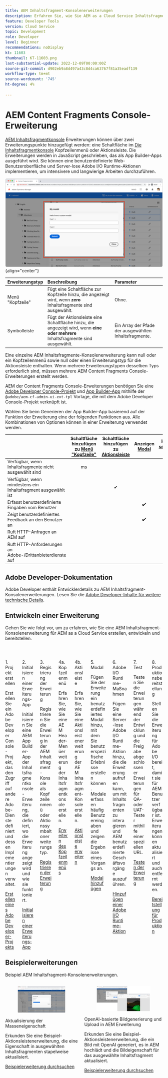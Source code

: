 ```yaml
---
title: AEM Inhaltsfragment-Konsolenerweiterungen
description: Erfahren Sie, wie Sie AEM as a Cloud Service Inhaltsfragment-Konsolenerweiterungen erstellen und bereitstellen
feature: Developer Tools
version: Cloud Service
topic: Development
role: Developer
level: Beginner
recommendations: noDisplay
kt: 11603
thumbnail: KT-11603.png
last-substantial-update: 2022-12-09T00:00:00Z
source-git-commit: d902eb9a8d497a43c8d4ca63767f81a35eadf139
workflow-type: tm+mt
source-wordcount: '745'
ht-degree: 4%

---
```



# AEM Content Fragments Console-Erweiterung

[AEM Inhaltsfragmentkonsole](https://experienceleague.adobe.com/docs/experience-manager-cloud-service/content/sites/administering/content-fragments/content-fragments-console.html?lang=de) Erweiterungen können über zwei Erweiterungspunkte hinzugefügt werden: eine Schaltfläche im [Die Inhaltsfragmentkonsole](https://experienceleague.adobe.com/docs/experience-manager-cloud-service/content/sites/administering/content-fragments/content-fragments-console.html?lang=de) Kopfzeilenmenü oder Aktionsleiste. Die Erweiterungen werden in JavaScript geschrieben, das als App Builder-Apps ausgeführt wird. Sie können eine benutzerdefinierte Web-Benutzeroberfläche und Server-lose Adobe I/O Runtime-Aktionen implementieren, um intensivere und langwierige Arbeiten durchzuführen.

![AEM Content Fragments Console-Erweiterung](./assets/overview/example.png){align="center"}

| Erweiterungstyp | Beschreibung | Parameter |
| :--- | :--- | :--- |
| Menü &quot;Kopfzeile&quot; | Fügt eine Schaltfläche zur Kopfzeile hinzu, die angezeigt wird, wenn __zero__ Inhaltsfragmente sind ausgewählt. | Ohne. |
| Symbolleiste | Fügt der Aktionsleiste eine Schaltfläche hinzu, die angezeigt wird, wenn __eine oder mehrere__ Inhaltsfragmente sind ausgewählt. | Ein Array der Pfade der ausgewählten Inhaltsfragmente. |

Eine einzelne AEM Inhaltsfragmente-Konsolenerweiterung kann null oder ein Kopfzeilenmenü sowie null oder einen Erweiterungstyp für die Aktionsleiste enthalten. Wenn mehrere Erweiterungstypen desselben Typs erforderlich sind, müssen mehrere AEM Content Fragments Console-Erweiterungen erstellt werden.

AEM der Content Fragments Console-Erweiterungen benötigen Sie eine [Adobe Developer Console-Projekt](https://developer.adobe.com/uix/docs/services/aem-cf-console-admin/extension-development/#create-a-project-in-adobe-developer-console) und [App Builder-App](https://developer.adobe.com/uix/docs/services/aem-cf-console-admin/code-generation) mithilfe der `@adobe/aem-cf-admin-ui-ext-tpl` Vorlage, die mit dem Adobe Developer Console-Projekt verknüpft ist.

Wählen Sie beim Generieren der App Builder-App basierend auf der Funktion der Erweiterung eine der folgenden Funktionen aus. Alle Kombinationen von Optionen können in einer Erweiterung verwendet werden.

|  | Schaltfläche hinzufügen zu [Menü &quot;Kopfzeile&quot;](./header-menu.md) | Schaltfläche hinzufügen zu [Aktionsleiste](./action-bar.md) | Anzeigen [Modal](./modal.md) | Hinzufügen [serverseitiger Handler](./runtime-action.md) |
| ------------------------------------------ | :-----------------------: | :----------------------: | :--------: | :--------------------:  |
| Verfügbar, wenn Inhaltsfragmente nicht ausgewählt sind | ms |  |  |  |
| Verfügbar, wenn mindestens ein Inhaltsfragment ausgewählt ist |  | ✔ |  |  |
| Erfasst benutzerdefinierte Eingaben vom Benutzer |  |  | ✔️ |  |
| Zeigt benutzerdefiniertes Feedback an den Benutzer an |  |  | ✔️ |  |
| Ruft HTTP-Anfragen an AEM auf |  |  |  | ✔ |
| Ruft HTTP-Anforderungen an Adobe-/Drittanbieterdienste auf |  |  |  | ✔ |


## Adobe Developer-Dokumentation

Adobe Developer enthält Entwicklerdetails zu AEM Inhaltsfragment-Konsolenerweiterungen. Lesen Sie die [Adobe Developer-Inhalte für weitere technische Details](https://developer.adobe.com/uix/docs/).

## Entwickeln einer Erweiterung

Gehen Sie wie folgt vor, um zu erfahren, wie Sie eine AEM Inhaltsfragment-Konsolenerweiterung für AEM as a Cloud Service erstellen, entwickeln und bereitstellen.

<div class="columns is-multiline">
    <!-- Create Adobe Developer Project -->
    <div class="column is-half-tablet is-half-desktop is-one-third-widescreen" aria-label="Create Adobe Developer Project">
        <div class="card">
            <div class="card-image">
                <figure class="image is-16by9">
                    <a href="./adobe-developer-console-project.md" title="Adobe Developer-Projekt erstellen" tabindex="-1">
                        <img class="is-bordered-r-small" src="./assets/project/card.png" alt="Adobe Developer-Projekt erstellen">
                    </a>
                </figure>
            </div>
            <div class="card-content is-padded-small">
                <div class="content">
                    <p class="headline is-size-5 has-text-weight-bold">1. Projekt erstellen</p>
                    <p class="is-size-6">Erstellen Sie ein Adobe Developer Console-Projekt, das den Zugriff auf andere Adobe-Dienste definiert und dessen Implementierungen verwaltet.</p>
                    <a href="./adobe-developer-console-project.md" class="spectrum-Button spectrum-Button--outline spectrum-Button--primary spectrum-Button--sizeM">
                        <span class="spectrum-Button-label has-no-wrap has-text-weight-bold">Erstellen eines Adobe Developer-Projekts</span>
                    </a>
                </div>
            </div>
        </div>
    </div>
    <!-- Generate an Extension app -->
    <div class="column is-half-tablet is-half-desktop is-one-third-widescreen" aria-label="Generate an Extension app">
        <div class="card">
            <div class="card-image">
                <figure class="image is-16by9">
                    <a href="./app-initialization.md" title="Generieren einer Erweiterungs-App" tabindex="-1">
                        <img class="is-bordered-r-small" src="./assets/initialize-app/card.png" alt="Initialisieren einer Erweiterungs-App">
                    </a>
                </figure>
            </div>
            <div class="card-content is-padded-small">
                <div class="content">
                    <p class="headline is-size-5 has-text-weight-bold">2. Initialisieren einer Erweiterungs-App</p>
                    <p class="is-size-6">Initialisieren Sie eine AEM App Builder-App der Inhaltsfragmentkonsole-Erweiterung, die definiert, wo die Erweiterung angezeigt wird und wie sie funktioniert.</p>
                    <a href="./app-initialization.md" class="spectrum-Button spectrum-Button--outline spectrum-Button--primary spectrum-Button--sizeM">
                        <span class="spectrum-Button-label has-no-wrap has-text-weight-bold">Initialisieren einer Erweiterungs-App</span>
                    </a>
                </div>
            </div>
        </div>
    </div>
    <!-- Extension registration -->
    <div class="column is-half-tablet is-half-desktop is-one-third-widescreen" aria-label="Extension registration">
        <div class="card">
            <div class="card-image">
                <figure class="image is-16by9">
                    <a href="./extension-registration.md" title="Erweiterungsregistrierung" tabindex="-1">
                        <img class="is-bordered-r-small" src="./assets/extension-registration/card.png" alt="Erweiterungsregistrierung">
                    </a>
                </figure>
            </div>
            <div class="card-content is-padded-small">
                <div class="content">
                    <p class="headline is-size-5 has-text-weight-bold">3. Registrierung der Erweiterung</p>
                    <p class="is-size-6">Registrieren Sie die Erweiterung in der AEM Inhaltsfragment-Konsole als Kopfzeilenmenü oder Aktionssymbaltonerweiterungstyp.</p>
                    <a href="./extension-registration.md" class="spectrum-Button spectrum-Button--outline spectrum-Button--primary spectrum-Button--sizeM">
                        <span class="spectrum-Button-label has-no-wrap has-text-weight-bold">Registrieren der Erweiterung</span>
                    </a>
                </div>
            </div>
        </div>
    </div>
    <!-- Header Menu -->
    <div class="column is-half-tablet is-half-desktop is-one-third-widescreen" aria-label="Header menu">
        <div class="card">
            <div class="card-image">
                <figure class="image is-16by9">
                    <a href="./header-menu.md" title="Menü "Kopfzeile"" tabindex="-1">
                        <img class="is-bordered-r-small" src="./assets/header-menu/card.png" alt="Menü "Kopfzeile"">
                    </a>
                </figure>
            </div>
            <div class="card-content is-padded-small">
                <div class="content">
                    <p class="headline is-size-5 has-text-weight-bold">4a. Kopfzeilenmenü</p>
                    <p class="is-size-6">Erfahren Sie, wie Sie eine AEM Header-Menüerweiterung der Inhaltsfragmentkonsole erstellen.</p>
                    <a href="./header-menu.md" class="spectrum-Button spectrum-Button--outline spectrum-Button--primary spectrum-Button--sizeM">
                        <span class="spectrum-Button-label has-no-wrap has-text-weight-bold">Erweitern des Kopfzeilenmenüs</span>
                    </a>
                </div>
            </div>
        </div>
    </div>
    <!-- Action Bar -->
    <div class="column is-half-tablet is-half-desktop is-one-third-widescreen" aria-label="Action Bar">
        <div class="card">
            <div class="card-image">
                <figure class="image is-16by9">
                    <a href="./action-bar.md" title="Aktionsleiste" tabindex="-1">
                        <img class="is-bordered-r-small" src="./assets/action-bar/card.png" alt="Aktionsleiste">
                    </a>
                </figure>
            </div>
            <div class="card-content is-padded-small">
                <div class="content">
                    <p class="headline is-size-5 has-text-weight-bold">4b. Aktionsleiste</p>
                    <p class="is-size-6">Erfahren Sie, wie Sie eine Aktionsleistenerweiterung der AEM Inhaltsfragment-Konsole erstellen.</p>
                    <a href="./action-bar.md" class="spectrum-Button spectrum-Button--outline spectrum-Button--primary spectrum-Button--sizeM">
                        <span class="spectrum-Button-label has-no-wrap has-text-weight-bold">Aktionsleiste erweitern</span>
                    </a>
                </div>
            </div>
        </div>
    </div>
    <!-- Modal -->
    <div class="column is-half-tablet is-half-desktop is-one-third-widescreen" aria-label="Modal">
        <div class="card">
            <div class="card-image">
                <figure class="image is-16by9">
                    <a href="./modal.md" title="Modal" tabindex="-1">
                        <img class="is-bordered-r-small" src="./assets/modal/card.png" alt="Modal">
                    </a>
                </figure>
            </div>
            <div class="card-content is-padded-small">
                <div class="content">
                    <p class="headline is-size-5 has-text-weight-bold">5. Modal</p>
                    <p class="is-size-6">Fügen Sie der Erweiterung ein benutzerdefiniertes Modal hinzu, mit dem Sie benutzerspezifische Erlebnisse erstellen können. Modale erfassen häufig Benutzereingaben und zeigen die Ergebnisse eines Vorgangs an.</p>
                    <a href="./modal.md" class="spectrum-Button spectrum-Button--outline spectrum-Button--primary spectrum-Button--sizeM">
                        <span class="spectrum-Button-label has-no-wrap has-text-weight-bold">Modal hinzufügen</span>
                    </a>
                </div>
            </div>
        </div>
    </div>
    <!-- Adobe I/O Runtime action -->
    <div class="column is-half-tablet is-half-desktop is-one-third-widescreen" aria-label="Adobe I/O Runtime action">
        <div class="card">
            <div class="card-image">
                <figure class="image is-16by9">
                    <a href="./runtime-action.md" title="Adobe I/O Runtime-Aktion" tabindex="-1">
                        <img class="is-bordered-r-small" src="./assets/runtime-action/card.png" alt="Adobe I/O Runtime-Aktion">
                    </a>
                </figure>
            </div>
            <div class="card-content is-padded-small">
                <div class="content">
                    <p class="headline is-size-5 has-text-weight-bold">6. Adobe I/O Runtime-Maßnahmen</p>
                    <p class="is-size-6">Fügen Sie eine Server-lose Adobe I/O Runtime-Aktion hinzu, die die Erweiterung aufrufen kann, um mit Inhaltsfragmenten zu interagieren und AEM benutzerdefinierte Geschäftsvorgänge auszuführen.</p>
                    <a href="./runtime-action.md" class="spectrum-Button spectrum-Button--outline spectrum-Button--primary spectrum-Button--sizeM">
                        <span class="spectrum-Button-label has-no-wrap has-text-weight-bold">Hinzufügen einer Adobe I/O Runtime-Aktion</span>
                    </a>
                </div>
            </div>
        </div>
    </div>
    <!-- Test -->
    <div class="column is-half-tablet is-half-desktop is-one-third-widescreen" aria-label="Test">
        <div class="card">
            <div class="card-image">
                <figure class="image is-16by9">
                    <a href="./test.md" title="Testen" tabindex="-1">
                        <img class="is-bordered-r-small" src="./assets/test/card.png" alt="Testen">
                    </a>
                </figure>
            </div>
            <div class="card-content is-padded-small">
                <div class="content">
                    <p class="headline is-size-5 has-text-weight-bold">7. Test</p>
                    <p class="is-size-6">Testen Sie die Erweiterungen während der Entwicklung und die Freigabe abgeschlossener Erweiterungen für QA- oder UAT-Tester mithilfe einer speziellen URL.</p>
                    <a href="./test.md" class="spectrum-Button spectrum-Button--outline spectrum-Button--primary spectrum-Button--sizeM">
                        <span class="spectrum-Button-label has-no-wrap has-text-weight-bold">Testen der Erweiterung</span>
                    </a>
                </div>
            </div>
        </div>
    </div>
    <!-- Extension deployment -->
    <div class="column is-half-tablet is-half-desktop is-one-third-widescreen" aria-label="Extension deployment">
        <div class="card">
            <div class="card-image">
                <figure class="image is-16by9">
                    <a href="./deploy.md" title="Erweiterungsbereitstellung" tabindex="-1">
                        <img class="is-bordered-r-small" src="./assets/deploy/card.png" alt="Erweiterungsbereitstellung">
                    </a>
                </figure>
            </div>
            <div class="card-content is-padded-small">
                <div class="content">
                    <p class="headline is-size-5 has-text-weight-bold">8. Produktionsbereitstellung</p>
                    <p class="is-size-6">Stellen Sie die Erweiterung für Adobe I/O bereit, damit sie für AEM Benutzer verfügbar ist. Erweiterungen können aktualisiert und auch entfernt werden.</p>
                    <a href="./deploy.md" class="spectrum-Button spectrum-Button--outline spectrum-Button--primary spectrum-Button--sizeM">
                        <span class="spectrum-Button-label has-no-wrap has-text-weight-bold">Bereitstellung für Produktion</span>
                    </a>
                </div>
            </div>
        </div>
    </div>
</div>

## Beispielerweiterungen

Beispiel AEM Inhaltsfragment-Konsolenerweiterungen.

<div class="columns is-multiline">
    <!-- Bulk property update extension -->
    <div class="column is-half-tablet is-half-desktop is-one-third-widescreen" aria-label="Bulk property update extension">
        <div class="card">
            <div class="card-image">
                <figure class="image is-16by9">
                    <a href="./example-extensions/bulk-property-update.md" title="Aktualisierung der Masseneigenschaft" tabindex="-1">
                        <img class="is-bordered-r-small" src="./example-extensions/assets/bulk-property-update/card.png" alt="Aktualisierung der Masseneigenschaft">
                    </a>
                </figure>
            </div>
            <div class="card-content is-padded-small">
                <div class="content">
                    <p class="headline is-size-5 has-text-weight-bold">Aktualisierung der Masseneigenschaft</p>
                    <p class="is-size-6">Erkunden Sie eine Beispiel-Aktionsleistenerweiterung, die eine Eigenschaft in ausgewählten Inhaltsfragmenten stapelweise aktualisiert.</p>
                    <a href="./example-extensions/bulk-property-update.md" class="spectrum-Button spectrum-Button--outline spectrum-Button--primary spectrum-Button--sizeM">
                        <span class="spectrum-Button-label has-no-wrap has-text-weight-bold">Beispielerweiterung durchsuchen</span>
                    </a>
                </div>
            </div>
        </div>
    </div>
    <!-- Image Generartion update extension -->
    <div class="column is-half-tablet is-half-desktop is-one-third-widescreen" aria-label="OpenAI-based image generation and upload to AEM extension">
        <div class="card">
            <div class="card-image">
                <figure class="image is-16by9">
                    <a href="./example-extensions/image-generation-and-image-upload.md" title="OpenAI-basierte Bildgenerierung und Upload in AEM Erweiterung" tabindex="-1">
                        <img class="is-bordered-r-small" src="./example-extensions/assets/digital-image-generation/screenshot.png" alt="OpenAI-basierte Bildgenerierung und Upload in AEM Erweiterung">
                    </a>
                </figure>
            </div>
            <div class="card-content is-padded-small">
                <div class="content">
                    <p class="headline is-size-5 has-text-weight-bold">OpenAI-basierte Bildgenerierung und Upload in AEM Erweiterung</p>
                    <p class="is-size-6">Erkunden Sie eine Beispiel-Aktionsleistenerweiterung, die ein Bild mit OpenAI generiert, es in AEM hochlädt und die Bildeigenschaft für das ausgewählte Inhaltsfragment aktualisiert.</p>
                    <a href="./example-extensions/image-generation-and-image-upload.md" class="spectrum-Button spectrum-Button--outline spectrum-Button--primary spectrum-Button--sizeM">
                        <span class="spectrum-Button-label has-no-wrap has-text-weight-bold">Beispielerweiterung durchsuchen</span>
                    </a>
                </div>
            </div>
        </div>
    </div>



</div>
